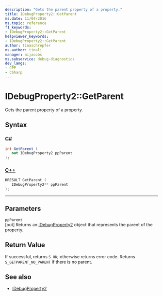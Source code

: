 ```yaml
---
description: "Gets the parent property of a property."
title: IDebugProperty2::GetParent
ms.date: 11/04/2016
ms.topic: reference
f1_keywords:
- IDebugProperty2::GetParent
helpviewer_keywords:
- IDebugProperty2::GetParent
author: tinaschrepfer
ms.author: tinali
manager: mijacobs
ms.subservice: debug-diagnostics
dev_langs:
- CPP
- CSharp
---
```

# IDebugProperty2::GetParent

Gets the parent property of a property.

## Syntax

### [C#](#tab/csharp)
```csharp
int GetParent ( 
   out IDebugProperty2 ppParent
);
```
### [C++](#tab/cpp)
```cpp
HRESULT GetParent ( 
   IDebugProperty2** ppParent
);
```
---

## Parameters
`ppParent`\
[out] Returns an [IDebugProperty2](../../../extensibility/debugger/reference/idebugproperty2.md) object that represents the parent of the property.

## Return Value
 If successful, returns `S_OK`; otherwise returns error code. Returns `S_GETPARENT_NO_PARENT` if there is no parent.

## See also
- [IDebugProperty2](../../../extensibility/debugger/reference/idebugproperty2.md)
